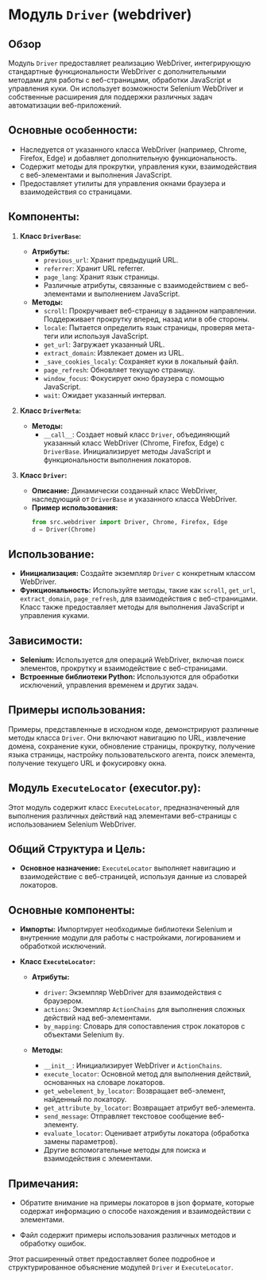 # Модуль `Driver` (webdriver)

## Обзор

Модуль `Driver` предоставляет реализацию WebDriver, интегрирующую стандартные функциональности WebDriver с дополнительными методами для работы с веб-страницами, обработки JavaScript и управления куки. Он использует возможности Selenium WebDriver и собственные расширения для поддержки различных задач автоматизации веб-приложений.

## Основные особенности:

* Наследуется от указанного класса WebDriver (например, Chrome, Firefox, Edge) и добавляет дополнительную функциональность.
* Содержит методы для прокрутки, управления куки, взаимодействия с веб-элементами и выполнения JavaScript.
* Предоставляет утилиты для управления окнами браузера и взаимодействия со страницами.

## Компоненты:

1. **Класс `DriverBase`:**
   * **Атрибуты:**
     * `previous_url`: Хранит предыдущий URL.
     * `referrer`: Хранит URL referrer.
     * `page_lang`: Хранит язык страницы.
     * Различные атрибуты, связанные с взаимодействием с веб-элементами и выполнением JavaScript.
   * **Методы:**
     * `scroll`: Прокручивает веб-страницу в заданном направлении. Поддерживает прокрутку вперед, назад или в обе стороны.
     * `locale`: Пытается определить язык страницы, проверяя мета-теги или используя JavaScript.
     * `get_url`: Загружает указанный URL.
     * `extract_domain`: Извлекает домен из URL.
     * `_save_cookies_localy`: Сохраняет куки в локальный файл.
     * `page_refresh`: Обновляет текущую страницу.
     * `window_focus`: Фокусирует окно браузера с помощью JavaScript.
     * `wait`: Ожидает указанный интервал.
     
2. **Класс `DriverMeta`:**
   * **Методы:**
     * `__call__`: Создает новый класс `Driver`, объединяющий указанный класс WebDriver (Chrome, Firefox, Edge) с `DriverBase`. Инициализирует методы JavaScript и функциональности выполнения локаторов.

3. **Класс `Driver`:**
   * **Описание:** Динамически созданный класс WebDriver, наследующий от `DriverBase` и указанного класса WebDriver.
   * **Пример использования:**
     ```python
     from src.webdriver import Driver, Chrome, Firefox, Edge
     d = Driver(Chrome)
     ```

## Использование:

* **Инициализация:** Создайте экземпляр `Driver` с конкретным классом WebDriver.
* **Функциональность:** Используйте методы, такие как `scroll`, `get_url`, `extract_domain`, `page_refresh`, для взаимодействия с веб-страницами.  Класс также предоставляет методы для выполнения JavaScript и управления куками.


## Зависимости:

* **Selenium:** Используется для операций WebDriver, включая поиск элементов, прокрутку и взаимодействие с веб-страницами.
* **Встроенные библиотеки Python:** Используются для обработки исключений, управления временем и других задач.


## Примеры использования:

Примеры, представленные в исходном коде, демонстрируют различные методы класса `Driver`.  Они включают навигацию по URL, извлечение домена, сохранение куки, обновление страницы, прокрутку, получение языка страницы, настройку пользовательского агента, поиск элемента, получение текущего URL и фокусировку окна.


## Модуль `ExecuteLocator` (executor.py):

Этот модуль содержит класс `ExecuteLocator`, предназначенный для выполнения различных действий над элементами веб-страницы с использованием Selenium WebDriver.

## Общий Структура и Цель:

* **Основное назначение:** `ExecuteLocator` выполняет навигацию и взаимодействие с веб-страницей, используя данные из словарей локаторов.


## Основные компоненты:

* **Импорты:** Импортирует необходимые библиотеки Selenium и внутренние модули для работы с настройками, логированием и обработкой исключений.

* **Класс `ExecuteLocator`:**
    * **Атрибуты:**
        * `driver`: Экземпляр WebDriver для взаимодействия с браузером.
        * `actions`: Экземпляр `ActionChains` для выполнения сложных действий над веб-элементами.
        * `by_mapping`: Словарь для сопоставления строк локаторов с объектами Selenium `By`.

    * **Методы:**
        * `__init__`: Инициализирует WebDriver и `ActionChains`.
        * `execute_locator`: Основной метод для выполнения действий, основанных на словаре локаторов.
        * `get_webelement_by_locator`: Возвращает веб-элемент, найденный по локатору.
        * `get_attribute_by_locator`: Возвращает атрибут веб-элемента.
        * `send_message`: Отправляет текстовое сообщение веб-элементу.
        * `evaluate_locator`: Оценивает атрибуты локатора (обработка замены параметров).
        * Другие вспомогательные методы для поиска и взаимодействия с элементами.

## Примечания:

* Обратите внимание на примеры локаторов в json формате, которые содержат информацию о способе нахождения и взаимодействии с элементами.

* Файл содержит примеры использования различных методов и  обработку ошибок.


Этот расширенный ответ предоставляет более подробное и структурированное объяснение модулей `Driver` и `ExecuteLocator`.